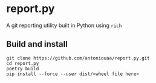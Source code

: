 # report.py

A git reporting utility built in Python using `rich`


## Build and install
```
git clone https://github.com/antoniouaa/report.py.git
cd report.py
poetry build
pip install --force --user dist/<wheel file here>
```